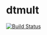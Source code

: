 # dtmult

[![Build Status](https://travis-ci.org/joaogarciadelima/dtmult.svg?branch=master)](https://travis-ci.org/joaogarciadelima/dtmult)